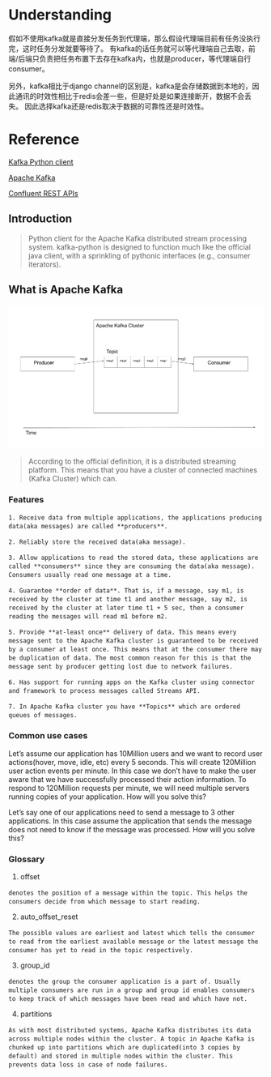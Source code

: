 # Understanding
假如不使用kafka就是直接分发任务到代理端，那么假设代理端目前有任务没执行完，这时任务分发就要等待了。
有kafka的话任务就可以等代理端自己去取，前端/后端只负责把任务布置下去存在kafka内，也就是producer，等代理端自行consumer。

另外，kafka相比于django channel的区别是，kafka是会存储数据到本地的，因此通讯的时效性相比于redis会差一些，但是好处是如果连接断开，数据不会丢失。
因此选择kafka还是redis取决于数据的可靠性还是时效性。

# Reference

[Kafka Python client](https://github.com/dpkp/kafka-python)

[Apache Kafka](https://www.startdataengineering.com/post/what-why-and-how-apache-kafka/)

[Confluent REST APIs](https://docs.confluent.io/platform/current/kafka-rest/index.html#confluent-rest-apis)

## Introduction

> Python client for the Apache Kafka distributed stream processing system. kafka-python is designed to function much like the official java client, with a sprinkling of pythonic interfaces (e.g., consumer iterators).

## What is Apache Kafka

![Apache Kafka Cluster](../assets/simple_kafka.png "Apache Kafka Cluster")

> According to the official definition, it is a distributed streaming platform. This means that you have a cluster of connected machines (Kafka Cluster) which can.

### Features

`1. Receive data from multiple applications, the applications producing data(aka messages) are called **producers**.`

`2. Reliably store the received data(aka message).`

`3. Allow applications to read the stored data, these applications are called **consumers** since they are consuming the data(aka message). Consumers usually read one message at a time.`

`4. Guarantee **order of data**. That is, if a message, say m1, is received by the cluster at time t1 and another message, say m2, is received by the cluster at later time t1 + 5 sec, then a consumer reading the messages will read m1 before m2.`

`5. Provide **at-least once** delivery of data. This means every message sent to the Apache Kafka cluster is guaranteed to be received by a consumer at least once. This means that at the consumer there may be duplication of data. The most common reason for this is that the message sent by producer getting lost due to network failures. `

`6. Has support for running apps on the Kafka cluster using connector and framework to process messages called Streams API.`

`7. In Apache Kafka cluster you have **Topics** which are ordered queues of messages.`


### Common use cases

Let’s assume our application has 10Million users and we want to record user actions(hover, move, idle, etc) every 5 seconds. This will create 120Million user action events per minute. In this case we don’t have to make the user aware that we have successfully processed their action information. To respond to 120Million requests per minute, we will need multiple servers running copies of your application. How will you solve this?

Let’s say one of our applications need to send a message to 3 other applications. In this case assume the application that sends the message does not need to know if the message was processed. How will you solve this?

### Glossary

1. offset

`denotes the position of a message within the topic. This helps the consumers decide from which message to start reading.`

2. auto_offset_reset

`The possible values are earliest and latest which tells the consumer to read from the earliest available message or the latest message the consumer has yet to read in the topic respectively.`

3. group_id

`denotes the group the consumer application is a part of. Usually multiple consumers are run in a group and group id enables consumers to keep track of which messages have been read and which have not.`

4. partitions

`As with most distributed systems, Apache Kafka distributes its data across multiple nodes within the cluster. A topic in Apache Kafka is chunked up into partitions which are duplicated(into 3 copies by default) and stored in multiple nodes within the cluster. This prevents data loss in case of node failures.`
